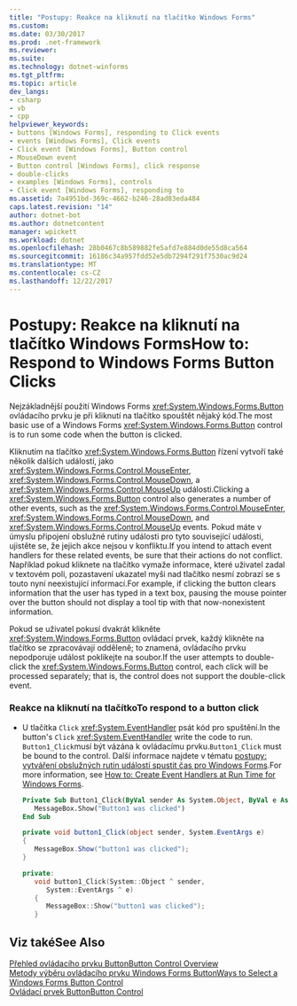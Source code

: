 ```yaml
---
title: "Postupy: Reakce na kliknutí na tlačítko Windows Forms"
ms.custom: 
ms.date: 03/30/2017
ms.prod: .net-framework
ms.reviewer: 
ms.suite: 
ms.technology: dotnet-winforms
ms.tgt_pltfrm: 
ms.topic: article
dev_langs:
- csharp
- vb
- cpp
helpviewer_keywords:
- buttons [Windows Forms], responding to Click events
- events [Windows Forms], Click events
- Click event [Windows Forms], Button control
- MouseDown event
- Button control [Windows Forms], click response
- double-clicks
- examples [Windows Forms], controls
- Click event [Windows Forms], responding to
ms.assetid: 7a4951bd-369c-4662-b246-28ad83eda484
caps.latest.revision: "14"
author: dotnet-bot
ms.author: dotnetcontent
manager: wpickett
ms.workload: dotnet
ms.openlocfilehash: 28b0467c8b589882fe5afd7e884d0de55d8ca564
ms.sourcegitcommit: 16186c34a957fdd52e5db7294f291f7530ac9d24
ms.translationtype: MT
ms.contentlocale: cs-CZ
ms.lasthandoff: 12/22/2017
---
```

# <a name="how-to-respond-to-windows-forms-button-clicks"></a><span data-ttu-id="499bd-102">Postupy: Reakce na kliknutí na tlačítko Windows Forms</span><span class="sxs-lookup"><span data-stu-id="499bd-102">How to: Respond to Windows Forms Button Clicks</span></span>
<span data-ttu-id="499bd-103">Nejzákladnější použití Windows Forms <xref:System.Windows.Forms.Button> ovládacího prvku je při kliknutí na tlačítko spouštět nějaký kód.</span><span class="sxs-lookup"><span data-stu-id="499bd-103">The most basic use of a Windows Forms <xref:System.Windows.Forms.Button> control is to run some code when the button is clicked.</span></span>  
  
 <span data-ttu-id="499bd-104">Kliknutím na tlačítko <xref:System.Windows.Forms.Button> řízení vytvoří také několik dalších událostí, jako <xref:System.Windows.Forms.Control.MouseEnter>, <xref:System.Windows.Forms.Control.MouseDown>, a <xref:System.Windows.Forms.Control.MouseUp> události.</span><span class="sxs-lookup"><span data-stu-id="499bd-104">Clicking a <xref:System.Windows.Forms.Button> control also generates a number of other events, such as the <xref:System.Windows.Forms.Control.MouseEnter>, <xref:System.Windows.Forms.Control.MouseDown>, and <xref:System.Windows.Forms.Control.MouseUp> events.</span></span> <span data-ttu-id="499bd-105">Pokud máte v úmyslu připojení obslužné rutiny události pro tyto související události, ujistěte se, že jejich akce nejsou v konfliktu.</span><span class="sxs-lookup"><span data-stu-id="499bd-105">If you intend to attach event handlers for these related events, be sure that their actions do not conflict.</span></span> <span data-ttu-id="499bd-106">Například pokud kliknete na tlačítko vymaže informace, které uživatel zadal v textovém poli, pozastavení ukazatel myši nad tlačítko nesmí zobrazí se s touto nyní neexistující informací.</span><span class="sxs-lookup"><span data-stu-id="499bd-106">For example, if clicking the button clears information that the user has typed in a text box, pausing the mouse pointer over the button should not display a tool tip with that now-nonexistent information.</span></span>  
  
 <span data-ttu-id="499bd-107">Pokud se uživatel pokusí dvakrát klikněte <xref:System.Windows.Forms.Button> ovládací prvek, každý klikněte na tlačítko se zpracovávají odděleně; to znamená, ovládacího prvku nepodporuje událost poklikejte na soubor.</span><span class="sxs-lookup"><span data-stu-id="499bd-107">If the user attempts to double-click the <xref:System.Windows.Forms.Button> control, each click will be processed separately; that is, the control does not support the double-click event.</span></span>  
  
### <a name="to-respond-to-a-button-click"></a><span data-ttu-id="499bd-108">Reakce na kliknutí na tlačítko</span><span class="sxs-lookup"><span data-stu-id="499bd-108">To respond to a button click</span></span>  
  
-   <span data-ttu-id="499bd-109">U tlačítka `Click` <xref:System.EventHandler> psát kód pro spuštění.</span><span class="sxs-lookup"><span data-stu-id="499bd-109">In the button's `Click` <xref:System.EventHandler> write the code to run.</span></span> <span data-ttu-id="499bd-110">`Button1_Click`musí být vázána k ovládacímu prvku.</span><span class="sxs-lookup"><span data-stu-id="499bd-110">`Button1_Click` must be bound to the control.</span></span> <span data-ttu-id="499bd-111">Další informace najdete v tématu [postupy: vytváření obslužných rutin událostí spustit čas pro Windows Forms](../../../../docs/framework/winforms/how-to-create-event-handlers-at-run-time-for-windows-forms.md).</span><span class="sxs-lookup"><span data-stu-id="499bd-111">For more information, see [How to: Create Event Handlers at Run Time for Windows Forms](../../../../docs/framework/winforms/how-to-create-event-handlers-at-run-time-for-windows-forms.md).</span></span>  
  
    ```vb  
    Private Sub Button1_Click(ByVal sender As System.Object, ByVal e As System.EventArgs) Handles Button1.Click  
       MessageBox.Show("Button1 was clicked")  
    End Sub  
    ```  
  
    ```csharp  
    private void button1_Click(object sender, System.EventArgs e)  
    {  
       MessageBox.Show("button1 was clicked");  
    }  
    ```  
  
    ```cpp  
    private:  
       void button1_Click(System::Object ^ sender,  
          System::EventArgs ^ e)  
       {  
          MessageBox::Show("button1 was clicked");  
       }  
    ```  
  
## <a name="see-also"></a><span data-ttu-id="499bd-112">Viz také</span><span class="sxs-lookup"><span data-stu-id="499bd-112">See Also</span></span>  
 [<span data-ttu-id="499bd-113">Přehled ovládacího prvku Button</span><span class="sxs-lookup"><span data-stu-id="499bd-113">Button Control Overview</span></span>](../../../../docs/framework/winforms/controls/button-control-overview-windows-forms.md)  
 [<span data-ttu-id="499bd-114">Metody výběru ovládacího prvku Windows Forms Button</span><span class="sxs-lookup"><span data-stu-id="499bd-114">Ways to Select a Windows Forms Button Control</span></span>](../../../../docs/framework/winforms/controls/ways-to-select-a-windows-forms-button-control.md)  
 [<span data-ttu-id="499bd-115">Ovládací prvek Button</span><span class="sxs-lookup"><span data-stu-id="499bd-115">Button Control</span></span>](../../../../docs/framework/winforms/controls/button-control-windows-forms.md)
